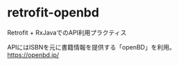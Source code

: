 # retrofit-openbd
Retrofit + RxJavaでのAPI利用プラクティス

APIにはISBNを元に書籍情報を提供する「openBD」を利用。
https://openbd.jp/

